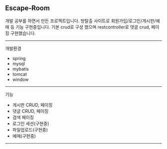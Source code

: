 ## Escape-Room

개발 공부를 하면서 만든 프로젝트입니다.
방탈출 사이트로 회원가입/로그인/게시판/예매 등 기능 구현중입니다.
기본 crud로 구성 했으며 restcontroller로 댓글 crud, 페이징 구현했습니다.

<hr/>

개발환경

* spring
* mysql
* mybatis
* tomcat
* window

<hr/>

기능

* 게시판 CRUD, 페이징
* 댓글 CRUD, 페이징
* 검색 페이징
* 로그인 세션(구현중)
* 파일업로드(구현중)
* 예매(구현중)

<hr/>
